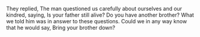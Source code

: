 They replied, The man questioned us carefully about ourselves and our kindred, saying, Is your father still alive? Do you have another brother? What we told him was in answer to these questions. Could we in any way know that he would say, Bring your brother down?
